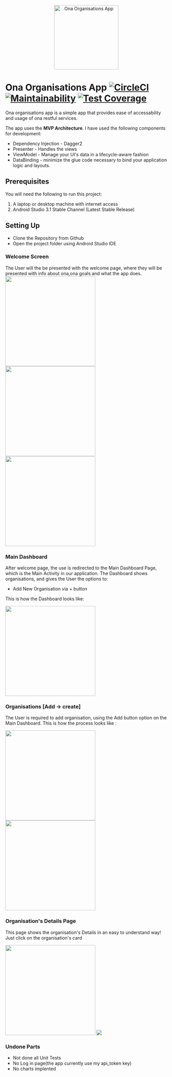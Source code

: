 <p align="center"><img src="images/logo1.jpeg" alt="Ona Organisations App" height="200px"></p>

# Ona Organisations App  [![CircleCI](https://circleci.com/gh/jumaallan/AndelaMedManager/tree/master.svg?style=shield)](https://circleci.com/gh/jumaallan/Andela-Med-Manager/tree/master)   [![Maintainability](https://api.codeclimate.com/v1/badges/029ded8e7747a58f1095/maintainability)](https://codeclimate.com/github/jumaallan/Andela-Med-Manager/maintainability)  [![Test Coverage](https://api.codeclimate.com/v1/badges/029ded8e7747a58f1095/test_coverage)](https://codeclimate.com/github/jumaallan/Andela-Med-Manager/test_coverage)

Ona organisations app is a simple app that provides ease of accessability and usage of ona restful services.

The app uses the **MVP Architecture**. I have used the following components for development:

* Dependency Injection - Dagger2
* Presenter - Handles the views
* ViewModel - Manage your UI's data in a lifecycle-aware fashion
* DataBinding -  minimize the glue code necessary to bind your application logic and layouts.


## Prerequisites
You will need the following to run this project:
1. A laptop or desktop machine with internet access
2. Android Studio 3.1 Stable Channel (Latest Stable Release)

## Setting Up
* Clone the Repository from Github
* Open the project folder using Android Studio IDE

### Welcome Screen
The User will the be presented with the welcome page, where they will be presented with info about ona,ona goals and what the 
app does.
<img src="images/welcome.png" width="280"/>   <img src="images/goal.png" width="280"/>       <img src="images/about.png" width="280"/>

### Main Dashboard 
After welcome page, the use is redirected to the Main Dashboard Page, which is the Main Activity in our application. The Dashboard shows organisations, and gives the User the options to:

* Add New Organisation via + button

This is how the Dashboard looks like:

<img src="images/organisations.png" width="280"/>

### Organisations [Add -> create] 
The User is required to add organisation, using the Add button option on the Main Dashboard. This is how the process looks like :

<img src="images/organisations.png" width="280"/> <img src="images/create.png" width="280"/>  

### Organisation's Details Page
This page shows the organisation's Details in an easy to understand way! Just click on the organisation's card 

<img src="images/organisations.png" width="280"/>   <img src="images/details.png"/> 
 

### Undone Parts
* Not done all Unit Tests
* No Log in page(the app currently use my api_token key)
* No charts implented

